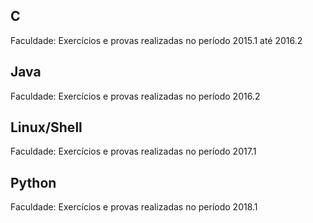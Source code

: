 ## C
Faculdade: Exercícios e provas realizadas no período 2015.1 até 2016.2

## Java
Faculdade: Exercícios e provas realizadas no período 2016.2

## Linux/Shell
Faculdade: Exercícios e provas realizadas no período 2017.1

## Python
Faculdade: Exercícios e provas realizadas no período 2018.1